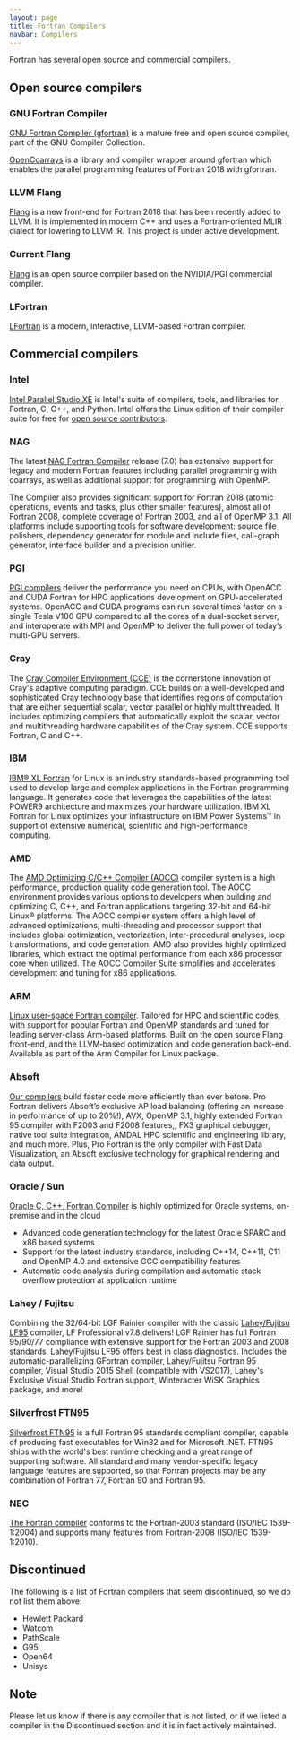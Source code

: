 ```yaml
---
layout: page
title: Fortran Compilers
navbar: Compilers
---
```


Fortran has several open source and commercial compilers.

## Open source compilers

### GNU Fortran Compiler

[GNU Fortran Compiler (gfortran)](https://gcc.gnu.org/fortran/) is a mature
free and open source compiler, part of the GNU Compiler Collection.

[OpenCoarrays](http://www.opencoarrays.org/) is a library and compiler wrapper
around gfortran which enables the parallel programming features of Fortran 2018
with gfortran.


### LLVM Flang

[Flang](https://github.com/llvm/llvm-project/tree/master/flang)
is a new front-end for Fortran 2018 that has been recently
added to LLVM.
It is implemented in modern C++ and uses a Fortran-oriented MLIR dialect for lowering to LLVM IR.
This project is under active development.


### Current Flang

[Flang](https://github.com/flang-compiler/flang) is an open source compiler 
based on the NVIDIA/PGI commercial compiler.


### LFortran

[LFortran](https://lfortran.org) is a modern, interactive, LLVM-based Fortran
compiler.


## Commercial compilers

### Intel

[Intel Parallel Studio XE](https://software.intel.com/en-us/parallel-studio-xe)
is Intel's suite of compilers, tools, and libraries for Fortran, C, C++, and
Python. Intel offers the Linux edition of their compiler suite for free for
[open source contributors](https://software.intel.com/en-us/parallel-studio-xe/choose-download/open-source-contributor).

### NAG

The latest [NAG Fortran Compiler](https://www.nag.com/nag-compiler)
release (7.0) has extensive support for legacy and modern Fortran features including parallel programming with coarrays, as well as additional support for programming with OpenMP.

The Compiler also provides significant support for Fortran 2018 (atomic
operations, events and tasks, plus other smaller features), almost all of
Fortran 2008, complete coverage of Fortran 2003, and all of OpenMP 3.1. All
platforms include supporting tools for software development: source file
polishers, dependency generator for module and include files, call-graph
generator, interface builder and a precision unifier.

### PGI

[PGI compilers](https://www.pgroup.com/products/index.htm)
deliver the performance you need on CPUs, with OpenACC and CUDA
Fortran for HPC applications development on GPU-accelerated systems. OpenACC and
CUDA programs can run several times faster on a single Tesla V100 GPU compared
to all the cores of a dual-socket server, and interoperate with MPI and OpenMP
to deliver the full power of today’s multi-GPU servers.

### Cray

The [Cray Compiler Environment (CCE)](https://www.cray.com/sites/default/files/SB-Cray-Programming-Environment.pdf)
is the cornerstone innovation of Cray's adaptive computing paradigm. CCE builds
on a well-developed and sophisticated Cray technology base that identifies
regions of computation that are either sequential scalar, vector parallel or
highly multithreaded. It includes optimizing compilers that automatically
exploit the scalar, vector and multithreading hardware capabilities of the Cray
system. CCE supports Fortran, C and C++.

### IBM

[IBM® XL Fortran](https://www.ibm.com/us-en/marketplace/xl-fortran-linux-compiler-power)
for Linux is an industry standards-based programming tool used to develop large
and complex applications in the Fortran programming language. It generates code
that leverages the capabilities of the latest POWER9 architecture and maximizes
your hardware utilization. IBM XL Fortran for Linux optimizes your
infrastructure on IBM Power Systems™ in support of extensive numerical,
scientific and high-performance computing.

### AMD

The [AMD Optimizing C/C++ Compiler (AOCC)](https://developer.amd.com/amd-aocc/)
compiler system is a high performance, production quality code generation tool.
The AOCC environment provides various options to developers when building and
optimizing C, C++, and Fortran applications targeting 32-bit and 64-bit Linux®
platforms. The AOCC compiler system offers a high level of advanced
optimizations, multi-threading and processor support that includes global
optimization, vectorization, inter-procedural analyses, loop transformations,
and code generation. AMD also provides highly optimized libraries, which extract
the optimal performance from each x86 processor core when utilized. The AOCC
Compiler Suite simplifies and accelerates development and tuning for x86
applications.


### ARM

[Linux user-space Fortran compiler](https://developer.arm.com/tools-and-software/server-and-hpc/compile/arm-compiler-for-linux/arm-fortran-compiler).
Tailored for HPC and scientific codes, with support for popular Fortran and
OpenMP standards and tuned for leading server-class Arm-based platforms. Built
on the open source Flang front-end, and the LLVM‑based optimization and code
generation back-end. Available as part of the Arm Compiler for Linux package.


### Absoft

[Our compilers](https://www.absoft.com/products/) build faster code more
efficiently than ever before. Pro Fortran delivers Absoft’s exclusive AP load
balancing (offering an increase in performance of up to 20%!), AVX, OpenMP 3.1,
highly extended Fortran 95 compiler with F2003 and F2008 features,, FX3
graphical debugger, native tool suite integration, AMDAL HPC scientific and
engineering library, and much more. Plus, Pro Fortran is the only compiler with
Fast Data Visualization, an Absoft exclusive technology for graphical rendering
and data output.


### Oracle / Sun

[Oracle C, C++, Fortran Compiler](https://www.oracle.com/application-development/technologies/developerstudio-features.html)
is highly optimized for Oracle systems, on-premise and in the cloud

* Advanced code generation technology for the latest Oracle SPARC and x86 based systems
* Support for the latest industry standards, including C++14, C++11, C11 and OpenMP 4.0 and extensive GCC compatibility features
* Automatic code analysis during compilation and automatic stack overflow protection at application runtime


### Lahey / Fujitsu

Combining the 32/64-bit LGF Rainier compiler with the classic [Lahey/Fujitsu
LF95](https://lahey.com/) compiler, LF Professional v7.8 delivers! LGF Rainier
has full Fortran 95/90/77 compliance with extensive support for the Fortran 2003
and 2008 standards. Lahey/Fujitsu LF95 offers best in class diagnostics.
Includes the automatic-parallelizing GFortran compiler, Lahey/Fujitsu Fortran 95
compiler, Visual Studio 2015 Shell (compatible with VS2017), Lahey's Exclusive
Visual Studio Fortran support, Winteracter WiSK Graphics package, and more!


### Silverfrost FTN95

[Silverfrost FTN95](https://www.silverfrost.com/) is a full Fortran 95 standards
compliant compiler, capable of producing fast executables for Win32 and for
Microsoft .NET. FTN95 ships with the world's best runtime checking and a great
range of supporting software. All standard and many vendor-specific legacy
language features are supported, so that Fortran projects may be any combination
of Fortran 77, Fortran 90 and Fortran 95.


### NEC

[The Fortran compiler](https://www.nec.com/en/global/solutions/hpc/sx/tools.html)
conforms to the Fortran-2003 standard (ISO/IEC 1539-1:2004) and supports many
features from Fortran-2008 (ISO/IEC 1539-1:2010).


## Discontinued

The following is a list of Fortran compilers that seem discontinued, so we do
not list them above:

* Hewlett Packard
* Watcom
* PathScale
* G95
* Open64
* Unisys


## Note

Please let us know if there is any compiler that is not listed, or if we listed
a compiler in the Discontinued section and it is in fact actively maintained.
